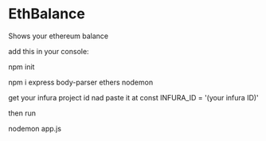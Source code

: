 # EthBalance
Shows your ethereum balance

add this in your console:

npm init 

npm i express body-parser ethers nodemon

get your infura project id nad paste it at const INFURA_ID = '(your infura ID)'

then run

nodemon app.js

